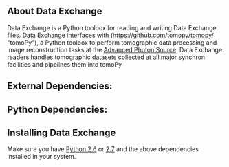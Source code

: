 ## About Data Exchange

Data Exchange is a Python toolbox for reading and writing Data Exchange files.
Data Exchange interfaces with (https://github.com/tomopy/tomopy/ "tomoPy"), a Python toolbox to perform tomographic data processing and image reconstruction tasks at the [Advanced Photon Source](http://www.aps.anl.gov/ "APS").
Data Exchange readers handles tomographic datasets collected at all major synchron facilities and pipelines them into tomoPy

## External Dependencies:


## Python Dependencies:


## Installing Data Exchange

Make sure you have [Python 2.6](http://www.python.org/download/releases/2.6/ "tsss...") or [2.7](http://www.python.org/download/releases/2.7/ "tsss...") and the above dependencies installed in your system. 



